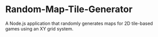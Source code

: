 # Random-Map-Tile-Generator
A Node.js application that randomly generates maps for 2D tile-based games using an XY grid system.
